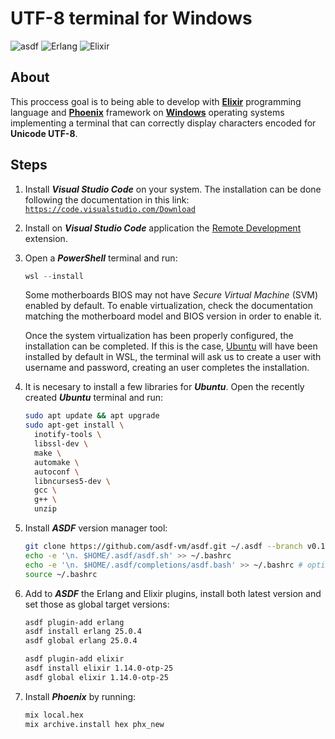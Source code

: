# UTF-8 terminal for Windows

![asdf](https://img.shields.io/badge/asdf-v0.11.1-b744b8?style=flat-square)
![Erlang](https://img.shields.io/badge/Erlang-v25.0.4-a90533?style=flat-square&logo=erlang)
![Elixir](https://img.shields.io/badge/Elixir-v1.14.0-4e2a8e?style=flat-square&logo=elixir)

## About

This proccess goal is to being able to develop with [**Elixir**](https://elixir-lang.org/) programming language and [**Phoenix**](https://www.phoenixframework.org/) framework on [**Windows**](https://www.microsoft.com) operating systems implementing a terminal that can correctly display characters encoded for **Unicode UTF-8**.

## Steps

1. Install ***Visual Studio Code*** on your system. The installation can be done following the documentation in this link: [`https://code.visualstudio.com/Download`](https://code.visualstudio.com/Download)

1. Install on ***Visual Studio Code*** application the [Remote Development](https://marketplace.visualstudio.com/items?itemName=ms-vscode-remote.vscode-remote-extensionpack) extension.

1. Open a ***PowerShell*** terminal and run:

    ```powershell
    wsl --install
    ```

    Some motherboards BIOS may not have *Secure Virtual Machine* (SVM) enabled by default. To enable virtualization, check the documentation matching the motherboard model and BIOS version in order to enable it.

    Once the system virtualization has been properly configured, the installation can be completed. If this is the case, [Ubuntu](https://ubuntu.com/) will have been installed by default in WSL, the terminal will ask us to create a user with username and password, creating an user completes the installation.

1. It is necesary to install a few libraries for ***Ubuntu***. Open the recently created ***Ubuntu*** terminal and run:

    ```bash
    sudo apt update && apt upgrade
    sudo apt-get install \
      inotify-tools \
      libssl-dev \
      make \
      automake \
      autoconf \
      libncurses5-dev \
      gcc \
      g++ \
      unzip
    ```

1. Install ***ASDF*** version manager tool:

    ```bash
    git clone https://github.com/asdf-vm/asdf.git ~/.asdf --branch v0.11.1
    echo -e '\n. $HOME/.asdf/asdf.sh' >> ~/.bashrc
    echo -e '\n. $HOME/.asdf/completions/asdf.bash' >> ~/.bashrc # optional
    source ~/.bashrc
    ```

1. Add to ***ASDF*** the Erlang and Elixir plugins, install both latest version and set those as global target versions:

    ```bash
    asdf plugin-add erlang
    asdf install erlang 25.0.4
    asdf global erlang 25.0.4

    asdf plugin-add elixir
    asdf install elixir 1.14.0-otp-25
    asdf global elixir 1.14.0-otp-25
    ```

1. Install ***Phoenix*** by running:

    ```bash
    mix local.hex
    mix archive.install hex phx_new
    ```
